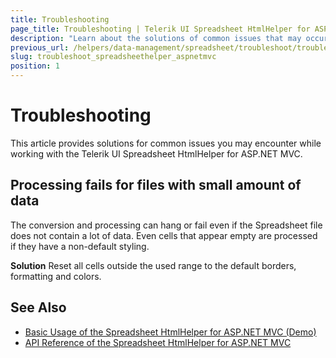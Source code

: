 ```yaml
---
title: Troubleshooting
page_title: Troubleshooting | Telerik UI Spreadsheet HtmlHelper for ASP.NET MVC
description: "Learn about the solutions of common issues that may occur while working with Telerik UI Spreadsheet HtmlHelper for ASP.NET MVC."
previous_url: /helpers/data-management/spreadsheet/troubleshoot/troubleshooting
slug: troubleshoot_spreadsheethelper_aspnetmvc
position: 1
---
```


# Troubleshooting

This article provides solutions for common issues you may encounter while working with the Telerik UI Spreadsheet HtmlHelper for ASP.NET MVC.

## Processing fails for files with small amount of data

The conversion and processing can hang or fail even if the Spreadsheet file does not contain a lot of data. Even cells that appear empty are processed if they have a non-default styling.

**Solution** Reset all cells outside the used range to the default borders, formatting and colors.

## See Also

* [Basic Usage of the Spreadsheet HtmlHelper for ASP.NET MVC (Demo)](https://demos.telerik.com/aspnet-mvc/spreadsheet/index)
* [API Reference of the Spreadsheet HtmlHelper for ASP.NET MVC](/api/spreadsheet)
